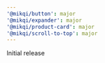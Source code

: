 ```yaml
---
'@mikqi/button': major
'@mikqi/expander': major
'@mikqi/product-card': major
'@mikqi/scroll-to-top': major
---
```


Initial release
